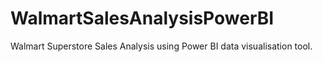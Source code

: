 # WalmartSalesAnalysisPowerBI
Walmart Superstore Sales Analysis using Power BI data visualisation tool.
